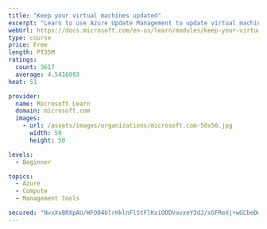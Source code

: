 ```yaml
---
title: "Keep your virtual machines updated"
excerpt: "Learn to use Azure Update Management to update virtual machines, verify agent connectivity, and use Azure Log Analytics in your cloud environment."
webUrl: https://docs.microsoft.com/en-us/learn/modules/keep-your-virtual-machines-updated/
type: course
price: Free
length: PT35M
ratings:
  count: 3617
  average: 4.5416093
heat: 51

provider:
  name: Microsoft Learn
  domain: microsoft.com
  images:
    - url: /assets/images/organizations/microsoft.com-50x50.jpg
      width: 50
      height: 50

levels:
  - Beginner

topics:
  - Azure
  - Compute
  - Management Tools

secured: "NvxXxBRXpAU/WFO04blrHklnFlStFlKxiODDVavxeY3dJ/xGFReXj+wGCbeDm5g4a1Xt/nIwBpNZIRjue/Klx31SsOf6dAtkZRx5kw73WMyE0glzlEOCwjdwlN1r3CEKdemH2MC3O3Od6UDpHKB369yu40Oc6S7eeaFE7w5FZwfGIUa+6TBC8QiYFXKxK5dEUFpb5mxBLVcyjOPd9DUqX2NG2h1/SfkHdsrcGX0WinbnBxyIk3DdhH8Yc3L2hrC0mhpra6x7GfnRkA8jpmHeTO6xNPEf5xiS7l5/dvpFmZ25m36AEDNSwqxlDdeOzSONwptcj0ImQSfVBktiuTZ7ryOFmhKxFuI9VDRvpRYvZ1CGmXmzfkVq8ySB6BmJtTxaRYzWF7JJ92IOH+ViGWE5sw5fTSKWJsB9Z4CnbWNGqpY=;uyf0sB8NB17XzAfAckf8Kg=="
---
```


